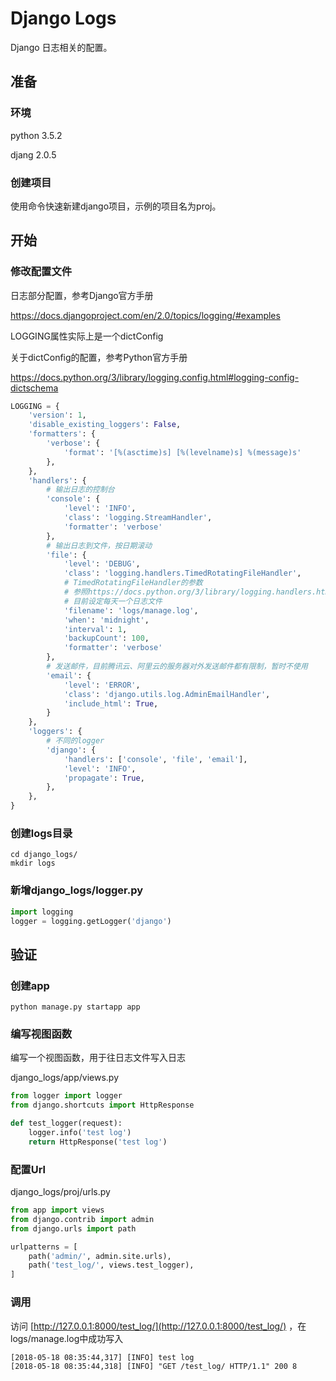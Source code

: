 # Django Logs

Django 日志相关的配置。

## 准备

### 环境

python 3.5.2

djang 2.0.5

### 创建项目

使用命令快速新建django项目，示例的项目名为proj。

## 开始

### 修改配置文件

日志部分配置，参考Django官方手册

https://docs.djangoproject.com/en/2.0/topics/logging/#examples

LOGGING属性实际上是一个dictConfig

关于dictConfig的配置，参考Python官方手册

https://docs.python.org/3/library/logging.config.html#logging-config-dictschema

```python
LOGGING = {
    'version': 1,
    'disable_existing_loggers': False,
    'formatters': {
        'verbose': {
            'format': '[%(asctime)s] [%(levelname)s] %(message)s'
        },
    },
    'handlers': {
        # 输出日志的控制台
        'console': {
            'level': 'INFO',
            'class': 'logging.StreamHandler',
            'formatter': 'verbose'
        },
        # 输出日志到文件，按日期滚动
        'file': {
            'level': 'DEBUG',
            'class': 'logging.handlers.TimedRotatingFileHandler',
            # TimedRotatingFileHandler的参数
            # 参照https://docs.python.org/3/library/logging.handlers.html#timedrotatingfilehandler
            # 目前设定每天一个日志文件
            'filename': 'logs/manage.log',
            'when': 'midnight',
            'interval': 1,
            'backupCount': 100,
            'formatter': 'verbose'
        },
        # 发送邮件，目前腾讯云、阿里云的服务器对外发送邮件都有限制，暂时不使用
        'email': {
            'level': 'ERROR',
            'class': 'django.utils.log.AdminEmailHandler',
            'include_html': True,
        }
    },
    'loggers': {
        # 不同的logger
        'django': {
            'handlers': ['console', 'file', 'email'],
            'level': 'INFO',
            'propagate': True,
        },
    },
}
```

### 创建logs目录

```shell
cd django_logs/
mkdir logs
```

### 新增django_logs/logger.py

```python
import logging
logger = logging.getLogger('django')
```

## 验证

### 创建app

```
python manage.py startapp app
```

### 编写视图函数

编写一个视图函数，用于往日志文件写入日志

django_logs/app/views.py

```python
from logger import logger
from django.shortcuts import HttpResponse

def test_logger(request):
    logger.info('test log')
    return HttpResponse('test log')
```

### 配置Url

django_logs/proj/urls.py

```python
from app import views
from django.contrib import admin
from django.urls import path

urlpatterns = [
    path('admin/', admin.site.urls),
    path('test_log/', views.test_logger),
]
```

### 调用

访问 [http://127.0.0.1:8000/test_log/](http://127.0.0.1:8000/test_log/) ，在logs/manage.log中成功写入

```
[2018-05-18 08:35:44,317] [INFO] test log
[2018-05-18 08:35:44,318] [INFO] "GET /test_log/ HTTP/1.1" 200 8
```

